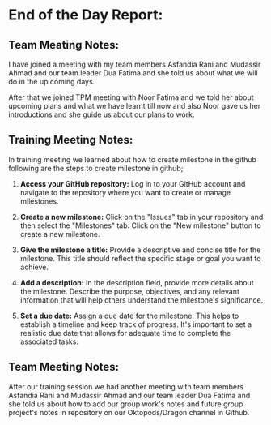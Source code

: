 # End of the Day Report:
## Team Meating Notes:
I have joined a meeting with my team members Asfandia Rani and Mudassir Ahmad and our team leader Dua Fatima and she told us about what we will do in the up coming days. 

After that we joined TPM meeting with Noor Fatima and we told her about upcoming plans and what we have learnt till now and also Noor gave us her introductions and she guide us about our plans to work.

## Training Meeting Notes:
In training meeting we learned about how to create milestone in the github following are the steps to create milestone in github;
1) **Access your GitHub repository:** Log in to your GitHub account and navigate to the repository where you want to create or manage milestones.

2) **Create a new milestone:** Click on the "Issues" tab in your repository and then select the "Milestones" tab. Click on the "New milestone" button to create a new milestone.

3) **Give the milestone a title:** Provide a descriptive and concise title for the milestone. This title should reflect the specific stage or goal you want to achieve.

4) **Add a description:** In the description field, provide more details about the milestone. Describe the purpose, objectives, and any relevant information that will help others understand the milestone's significance.

5) **Set a due date:** Assign a due date for the milestone. This helps to establish a timeline and keep track of progress. It's important to set a realistic due date that allows for adequate time to complete the associated tasks.

## Team Meeting Notes:
After our training session we had another meeting with team members Asfandia Rani and Mudassir Ahmad and our team leader Dua Fatima and she told us about how to add our group work's notes and future group project's notes in repository on our Oktopods/Dragon channel in Github.
